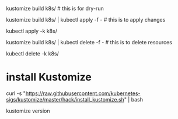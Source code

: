 kustomize build k8s/  # this is for dry-run

kustomize build k8s/ | kubectl apply -f -  # this is to apply changes

kubectl apply -k k8s/


kustomize build k8s/ | kubectl delete -f -  # this is to delete resources 

kubectl delete -k k8s/

# install Kustomize

curl -s "https://raw.githubusercontent.com/kubernetes-sigs/kustomize/master/hack/install_kustomize.sh"  | bash

kustomize version 